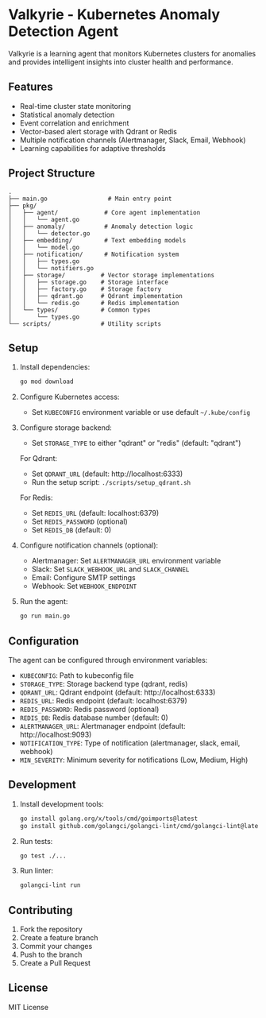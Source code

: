 # Valkyrie - Kubernetes Anomaly Detection Agent

Valkyrie is a learning agent that monitors Kubernetes clusters for anomalies and provides intelligent insights into cluster health and performance.

## Features

- Real-time cluster state monitoring
- Statistical anomaly detection
- Event correlation and enrichment
- Vector-based alert storage with Qdrant or Redis
- Multiple notification channels (Alertmanager, Slack, Email, Webhook)
- Learning capabilities for adaptive thresholds

## Project Structure

```
.
├── main.go                 # Main entry point
├── pkg/
│   ├── agent/             # Core agent implementation
│   │   └── agent.go
│   ├── anomaly/           # Anomaly detection logic
│   │   └── detector.go
│   ├── embedding/         # Text embedding models
│   │   └── model.go
│   ├── notification/      # Notification system
│   │   ├── types.go
│   │   └── notifiers.go
│   ├── storage/          # Vector storage implementations
│   │   ├── storage.go    # Storage interface
│   │   ├── factory.go    # Storage factory
│   │   ├── qdrant.go     # Qdrant implementation
│   │   └── redis.go      # Redis implementation
│   └── types/            # Common types
│       └── types.go
└── scripts/              # Utility scripts
```

## Setup

1. Install dependencies:
   ```bash
   go mod download
   ```

2. Configure Kubernetes access:
   - Set `KUBECONFIG` environment variable or use default `~/.kube/config`

3. Configure storage backend:
   - Set `STORAGE_TYPE` to either "qdrant" or "redis" (default: "qdrant")
   
   For Qdrant:
   - Set `QDRANT_URL` (default: http://localhost:6333)
   - Run the setup script: `./scripts/setup_qdrant.sh`
   
   For Redis:
   - Set `REDIS_URL` (default: localhost:6379)
   - Set `REDIS_PASSWORD` (optional)
   - Set `REDIS_DB` (default: 0)

4. Configure notification channels (optional):
   - Alertmanager: Set `ALERTMANAGER_URL` environment variable
   - Slack: Set `SLACK_WEBHOOK_URL` and `SLACK_CHANNEL`
   - Email: Configure SMTP settings
   - Webhook: Set `WEBHOOK_ENDPOINT`

5. Run the agent:
   ```bash
   go run main.go
   ```

## Configuration

The agent can be configured through environment variables:

- `KUBECONFIG`: Path to kubeconfig file
- `STORAGE_TYPE`: Storage backend type (qdrant, redis)
- `QDRANT_URL`: Qdrant endpoint (default: http://localhost:6333)
- `REDIS_URL`: Redis endpoint (default: localhost:6379)
- `REDIS_PASSWORD`: Redis password (optional)
- `REDIS_DB`: Redis database number (default: 0)
- `ALERTMANAGER_URL`: Alertmanager endpoint (default: http://localhost:9093)
- `NOTIFICATION_TYPE`: Type of notification (alertmanager, slack, email, webhook)
- `MIN_SEVERITY`: Minimum severity for notifications (Low, Medium, High)

## Development

1. Install development tools:
   ```bash
   go install golang.org/x/tools/cmd/goimports@latest
   go install github.com/golangci/golangci-lint/cmd/golangci-lint@latest
   ```

2. Run tests:
   ```bash
   go test ./...
   ```

3. Run linter:
   ```bash
   golangci-lint run
   ```

## Contributing

1. Fork the repository
2. Create a feature branch
3. Commit your changes
4. Push to the branch
5. Create a Pull Request

## License

MIT License
